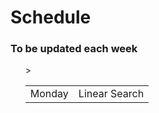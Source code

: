 <h1>Schedule</h1>
<h3>To be updated each week</h3>
<ol>
<table>
<tr><td>Monday</td><td>Linear Search</td>></tr>
</table>
</ol>
